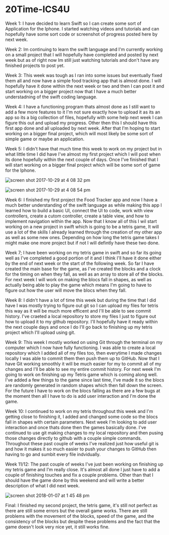 # 20Time-ICS4U

Week 1:
I have decided to learn Swift so I can create some sort of Application for the Iphone.
I started watching videos and tutorials and can hopefully have some sort code or 
screenshot of progress posted here by next week.

Week 2:
Im continuing to learn the swift language and I'm currently working on a small project 
that I will hopefully have completed and posted by next week but as of right now Im still
just watching tutorials and don't have any finished projects to post yet.

Week 3:
This week was tough as I ran into some issues but eventually fixed them all and now have a simple food 
tracking app that is almost done. I will hopefully have it done within the next week or two and then I can post it
and start working on a bigger project now that I have a much better understadning of the swift coding language.

Week 4:
I have a functioning program thats almost done as I still want to add a few more features to it
I'm not sure exactly how to upload it as its an app so its a big collection of files, hopefully with 
some help next week I can figure this out and upload my progress. Other then this I should have this first app
done and all uploaded by next week. After that I'm hoping to start working on a bigger final project, which will
most likely be some sort of simple game or maybe an application.

Week 5:
I didn't have that much time this week to work on my project but in what little time I did have I've almost
my first project which I will post when its done hopefully within the next couple of days. Once I've finished that 
I will start working on a bigger final project which will be some sort of game for the Iphone.

![screen shot 2017-10-29 at 4 08 32 pm](https://user-images.githubusercontent.com/31661435/32147817-91297386-bcc3-11e7-9a84-7cbfb2789079.png)

![screen shot 2017-10-29 at 4 08 54 pm](https://user-images.githubusercontent.com/31661435/32147830-b9683e4a-bcc3-11e7-9727-33305e0c80b3.png)

Week 6:
I finished my first project the Food Tracker app and now I have a much better understanding of the swift language as 
while making this app I learned how to build a basic UI, connect the UI to code, work with view controllers, create a
cutom controller, create a table view, and how to implement navigation within the app. Now that I know all of this I 
wil start working on a new project in swift which is going to be a tetris game, It will use a lot of the skills I already
learned through the creation of my other app as well as some new ones. Depending on how long the tetris game takes I might 
make one more project but if not I will defintly have these two done.

Week 7; 
I have been working on my tetris game in swift and so far its going well as I've completed a good portion of it
and I think I'll have it done either by the end of next week or the start of the following week. So far I have 
created the main base for the game, as I've created the blocks and a clock for the timing on when they fall, as 
well as an array to store all of the blocks. For next week I will work on making the blocs fall in shapes, 
as well as actually being able to play the game which means I'm going to have to figure out how the user will
move the blocs when they fall.

Week 8:
I didn't have a lot of time this week but during the time that I did have I was mostly trying to figure out git so I can upload my files for tetris this way as it will be much more efficent and I'll be able to see commit history. I've craeted a local repository to store my files I just to figure out how to upload it to my github repository. I'll hopefully have it ready within the next couple days and once I do I'll go back to finishing up my tetris project which I'll upload using git.

Week 9:
This week I mostly worked on using Git through the terminal on my computer which I now have fully functioning. I was able to create a local repository which I added all of my files too, then everytime I made changes locally I was able to commit them then push them up to GitHub. Now that I have Git working smoothly it will be much easier for my to commit all of my changes and I'll be able to see my entire commit history. For next week I'm going to work on finishing up my Tetris game which is coming along well. I've added a few things to the game since last time, I've made it so the blocs are randomly generated in random shapes which then fall down the screen. For the future I have to work on the blocs falling as there are a few bugs at the moment then all I have to do is add user interaction and I'm done the game.

Week 10:
I continued to work on my tetris throughout this week and I'm getting close to finishing it, I added and changed some code so the blocs fall in shapes with certain parameters. Next week I'm looking to add user interaction and once thats done then the games basically done. I've continued to use git making changes to my local repository and then pusing those changes directly to github with a couple simple commands. Throughout these past couple of weeks I've realized just how useful git is and how it makes it so much easier to push your changes to GitHub then having to go and sumbit every file indvidually.

Week 11/12:
The past couple of weeks I've just been working on finishing up my tetris game and I'm really close. It's almost all done I just have to add a couple of finishing touches and fix a couple problems. Other than that I should have the game done by this weekend and will write a better description of what I did next week.

![screen shot 2018-01-07 at 1 45 48 pm](https://user-images.githubusercontent.com/31661435/34653399-41fb0af4-f3b9-11e7-924c-bb12903cde13.png)

Final:
I finished my second project, the tetris game, it's still not perfect as there are still some errors but the overall game works. There are still problems with the movement of the blocks, speed of the game, and the consistency of the blocks but despite these problems and the fact that the game doesn't look very nice yet, it still works fine.
